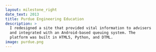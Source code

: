 ```yaml
---
layout: milestone_right
date_text: 2013
title: Purdue Engineering Education
description: >
  I redesigned a site that provided vital information to advisers
  and integrated with an Android-based queuing system. The
  platform was built in HTML5, Python, and DTML.
image: purdue.png
---
```

